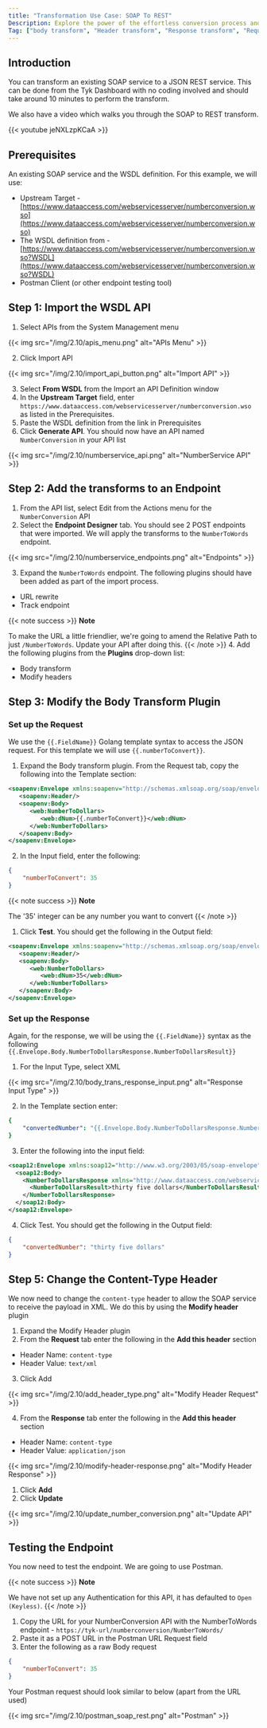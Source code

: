 ```yaml
---
title: "Transformation Use Case: SOAP To REST"
Description: Explore the power of the effortless conversion process and data mapping of SOAP to REST payload with Tyk API Gateway"
Tag: ["body transform", "Header transform", "Response transform", "Request transform", "SOAP" ]
---
```


## Introduction

You can transform an existing SOAP service to a JSON REST service. This can be done from the Tyk Dashboard with no coding involved and should take around 10 minutes to perform the transform.

We also have a video which walks you through the SOAP to REST transform.

{{< youtube jeNXLzpKCaA >}}

## Prerequisites

An existing SOAP service and the WSDL definition. For this example, we will use:

- Upstream Target - [https://www.dataaccess.com/webservicesserver/numberconversion.wso](https://www.dataaccess.com/webservicesserver/numberconversion.wso)
- The WSDL definition from - [https://www.dataaccess.com/webservicesserver/numberconversion.wso?WSDL](https://www.dataaccess.com/webservicesserver/numberconversion.wso?WSDL)
- Postman Client (or other endpoint testing tool)

## Step 1: Import the WSDL API

1. Select APIs from the System Management menu

{{< img src="/img/2.10/apis_menu.png" alt="APIs Menu" >}}

2. Click Import API

{{< img src="/img/2.10/import_api_button.png" alt="Import API" >}}

3. Select **From WSDL** from the Import an API Definition window
4. In the **Upstream Target** field, enter `https://www.dataaccess.com/webservicesserver/numberconversion.wso` as listed in the Prerequisites.
5. Paste the WSDL definition from the link in Prerequisites
6. Click **Generate API**. You should now have an API named `NumberConversion` in your API list

{{< img src="/img/2.10/numberservice_api.png" alt="NumberService API" >}}

## Step 2: Add the transforms to an Endpoint

1. From the API list, select Edit from the Actions menu for the `NumberConversion` API
2. Select the **Endpoint Designer** tab. You should see 2 POST endpoints that were imported. We will apply the transforms to the `NumberToWords` endpoint.

{{< img src="/img/2.10/numberservice_endpoints.png" alt="Endpoints" >}}

3. Expand the `NumberToWords` endpoint. The following plugins should have been added as part of the import process.
  - URL rewrite
  - Track endpoint

{{< note success >}}
**Note**  

To make the URL a little friendlier, we're going to amend the Relative Path to just `/NumberToWords`. Update your API after doing this.
{{< /note >}}
4. Add the following plugins from the **Plugins** drop-down list:
  - Body transform
  - Modify headers

## Step 3: Modify the Body Transform Plugin

### Set up the Request

We use the `{{.FieldName}}` Golang template syntax to access the JSON request. For this template we will use `{{.numberToConvert}}`.

1. Expand the Body transform plugin. From the Request tab, copy the following into the Template section:

```xml
<soapenv:Envelope xmlns:soapenv="http://schemas.xmlsoap.org/soap/envelope/" xmlns:web="http://www.dataaccess.com/webservicesserver/">
   <soapenv:Header/>
   <soapenv:Body>
      <web:NumberToDollars>
         <web:dNum>{{.numberToConvert}}</web:dNum>
      </web:NumberToDollars>
   </soapenv:Body>
</soapenv:Envelope>
```

2. In the Input field, enter the following:

```json
{
    "numberToConvert": 35
}
```
{{< note success >}}
**Note**  

The '35' integer can be any number you want to convert
{{< /note >}}


1. Click **Test**. You should get the following in the Output field:

```xml
<soapenv:Envelope xmlns:soapenv="http://schemas.xmlsoap.org/soap/envelope/" xmlns:web="http://www.dataaccess.com/webservicesserver/">
   <soapenv:Header/>
   <soapenv:Body>
      <web:NumberToDollars>
         <web:dNum>35</web:dNum>
      </web:NumberToDollars>
   </soapenv:Body>
</soapenv:Envelope>
```
### Set up the Response

Again, for the response, we will be using the `{{.FieldName}}` syntax as the following `{{.Envelope.Body.NumberToDollarsResponse.NumberToDollarsResult}}`

1. For the Input Type, select XML

{{< img src="/img/2.10/body_trans_response_input.png" alt="Response Input Type" >}}

2. In the Template section enter:

```yaml
{
    "convertedNumber": "{{.Envelope.Body.NumberToDollarsResponse.NumberToDollarsResult}}"
}
```
3. Enter the following into the input field:

```xml
<soap12:Envelope xmlns:soap12="http://www.w3.org/2003/05/soap-envelope">
  <soap12:Body>
    <NumberToDollarsResponse xmlns="http://www.dataaccess.com/webservicesserver/">
      <NumberToDollarsResult>thirty five dollars</NumberToDollarsResult>
    </NumberToDollarsResponse>
  </soap12:Body>
</soap12:Envelope>
```
4. Click Test. You should get the following in the Output field:

```json
{
    "convertedNumber": "thirty five dollars"
}
```
## Step 5: Change the Content-Type Header

We now need to change the `content-type` header to allow the SOAP service to receive the payload in XML. We do this by using the **Modify header** plugin

1. Expand the Modify Header plugin
2. From the **Request** tab enter the following in the **Add this header** section
  - Header Name: `content-type`
  - Header Value: `text/xml`
3. Click Add 

{{< img src="/img/2.10/add_header_type.png" alt="Modify Header Request" >}}

4. From the **Response** tab enter the following in the **Add this header** section
  - Header Name: `content-type`
  - Header Value: `application/json`

{{< img src="/img/2.10/modify-header-response.png" alt="Modify Header Response" >}}

1. Click **Add**
2. Click **Update**

{{< img src="/img/2.10/update_number_conversion.png" alt="Update API" >}}

## Testing the Endpoint

You now need to test the endpoint. We are going to use Postman.

{{< note success >}}
**Note**  

We have not set up any Authentication for this API, it has defaulted to `Open (Keyless)`.
{{< /note >}}


1. Copy the URL for your NumberConversion API with the NumberToWords endpoint - `https://tyk-url/numberconversion/NumberToWords/`
2. Paste it as a POST URL in the Postman URL Request field
3. Enter the following as a raw Body request

```json
{
    "numberToConvert": 35
}
```
Your Postman request should look similar to below (apart from the URL used)

{{< img src="/img/2.10/postman_soap_rest.png" alt="Postman" >}}
